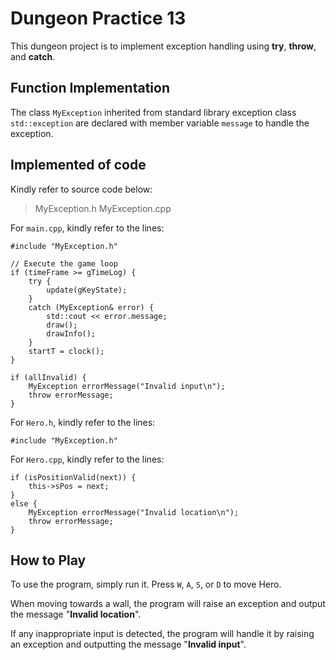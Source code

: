 # Dungeon Practice 13
This dungeon project is to implement exception handling using **try**, **throw**, and **catch**.

## Function Implementation
The class `MyException` inherited from standard library exception class `std::exception` are declared with member variable `message` to handle the exception.

## Implemented of code
Kindly refer to source code below:
> MyException.h
> MyException.cpp

For `main.cpp`, kindly refer to the lines:
```cpp=13
#include "MyException.h"
```
```cpp=112
// Execute the game loop
if (timeFrame >= gTimeLog) {
    try {
        update(gKeyState);
    }
    catch (MyException& error) {
        std::cout << error.message;
        draw();
        drawInfo();
    }
    startT = clock();
}
```
```cpp=504
if (allInvalid) {
    MyException errorMessage("Invalid input\n");
    throw errorMessage;
}
```
For `Hero.h`, kindly refer to the lines:
```cpp=12
#include "MyException.h"
```
For `Hero.cpp`, kindly refer to the lines:
```cpp=145
if (isPositionValid(next)) {
    this->sPos = next;
}
else {
    MyException errorMessage("Invalid location\n");
    throw errorMessage;
}
```

## How to Play
To use the program, simply run it. Press `W`, `A`, `S`, or `D` to move Hero. 

When moving towards a wall, the program will raise an exception and output the message "**Invalid location**".

If any inappropriate input is detected, the program will handle it by raising an exception and outputting the message "**Invalid input**".

